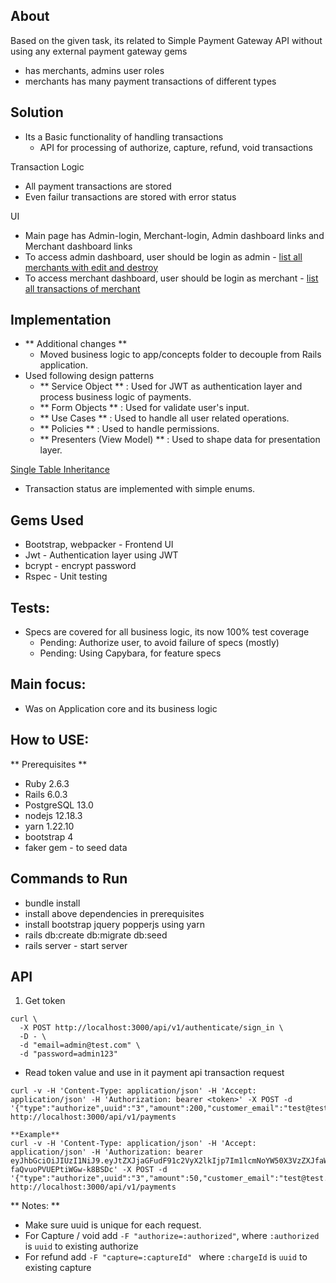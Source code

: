 ## About
Based on the given task, its related to Simple Payment Gateway API without using any external payment gateway gems
 - has merchants, admins user roles
 - merchants has many payment transactions of different types

## Solution
- Its a Basic functionality of handling transactions
  - API for processing of authorize, capture, refund, void transactions

Transaction Logic
  - All payment transactions are stored
  - Even failur transactions are stored with error status

UI
  - Main page has Admin-login, Merchant-login, Admin dashboard links and Merchant dashboard links
  - To access admin dashboard, user should be login as admin - [list all merchants with edit and destroy](https://github.com/AlekhyaR/merchant_payment_system/app/assets/images/manage_merchants.png)
  - To access merchant dashboard, user should be login as merchant - [list all transactions of merchant](https://github.com/AlekhyaR/merchant_payment_system/app/assets/images/list_of_transactions.png)


## Implementation
  - ** Additional changes ** 
    - Moved business logic to app/concepts folder to decouple from Rails application.
  - Used following design patterns 
    - ** Service Object ** : Used for JWT as authentication layer and process business logic of payments.
    - ** Form Objects ** : Used for validate user's input.
    - ** Use Cases ** : Used to handle all user related operations.
    - ** Policies ** : Used to handle permissions.
    - ** Presenters (View Model) ** : Used to shape data for presentation layer.

[Single Table Inheritance ](https://github.com/AlekhyaR/merchant_payment_system/app/assets/images/single_table_inheritance.png)
- Transaction status are implemented with simple enums. 

## Gems Used
  - Bootstrap, webpacker - Frontend UI
  - Jwt - Authentication layer using JWT
  - bcrypt - encrypt password
  - Rspec - Unit testing 

## Tests:
  - Specs are covered for all business logic, its now 100% test coverage
    - Pending: Authorize user, to avoid failure of specs (mostly)
    - Pending: Using Capybara, for feature specs
    
## Main focus:
  - Was on Application core and its business logic
  
## How to USE:
** Prerequisites **
  - Ruby 2.6.3
  - Rails 6.0.3
  - PostgreSQL 13.0
  - nodejs 12.18.3
  - yarn 1.22.10
  - bootstrap 4
  - faker gem - to seed data

## Commands to Run
- bundle install
- install above dependencies in prerequisites
- install bootstrap jquery popperjs using yarn
- rails db:create db:migrate db:seed
- rails server - start server

## API
1. Get token
```
curl \
  -X POST http://localhost:3000/api/v1/authenticate/sign_in \
  -D - \
  -d "email=admin@test.com" \
  -d "password=admin123"
```
- Read token value and use in it payment api transaction request
```
curl -v -H 'Content-Type: application/json' -H 'Accept: application/json' -H 'Authorization: bearer <token>' -X POST -d '{"type":"authorize",uuid":"3","amount":200,"customer_email":"test@test.com","notification_url":"http://mysite/my_notification_endpoint"}' http://localhost:3000/api/v1/payments

**Example**
curl -v -H 'Content-Type: application/json' -H 'Accept: application/json' -H 'Authorization: bearer eyJhbGciOiJIUzI1NiJ9.eyJtZXJjaGFudF91c2VyX2lkIjp7Im1lcmNoYW50X3VzZXJfaWQiOjF9fQ.nWnOK6go5GdIk55KNps-faQvuoPVUEPtiWGw-k8BSDc' -X POST -d '{"type":"authorize",uuid":"3","amount":50,"customer_email":"test@test.com","notification_url":"http://mysite/my_notification_endpoint"}' http://localhost:3000/api/v1/payments
```
  ** Notes: **
  - Make sure uuid is unique for each request.
  - For Capture / void add `-F "authorize=:authorized"`, where `:authorized` is `uuid` to existing authorize
  - For refund add `-F "capture=:captureId" ` where `:chargeId` is `uuid` to existing capture 




  

  
